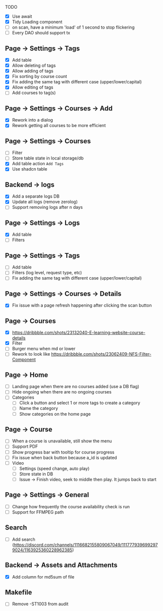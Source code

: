 TODO


- [x] Use await
- [x] Tidy Loading component
- [ ] on scan, have a minimum 'load' of 1 second to stop flickering
- [ ] Every DAO should support tx

## Page -> Settings -> Tags

- [x] Add table
- [x] Allow deleting of tags
- [x] Allow adding of tags
- [x] Fix sorting by course count
- [x] Fix adding the same tag with different case (upper/lower/capital)
- [x] Allow editing of tags
- [ ] Add courses to tag(s)

## Page -> Settings -> Courses -> Add

- [x] Rework into a dialog
- [x] Rework getting all courses to be more efficient

## Page -> Settings -> Courses

- [ ] Filter
- [ ] Store table state in local storage/db
- [x] Add table action `Add Tags`
- [x] Use shadcn table

## Backend -> logs

- [x] Add a separate logs DB
- [x] Update all logs (remove zerolog)
- [ ] Support removing logs after n days

## Page -> Settings -> Logs

- [x] Add table
- [ ] Filters

## Page -> Settings -> Tags

- [ ] Add table
- [ ] Filters (log level, request type, etc)
- [ ] Fix adding the same tag with different case (upper/lower/capital)

## Page -> Settings -> Courses -> Details

- [x] Fix issue with a page refresh happening after clicking the scan button

## Page -> Courses

- [x] https://dribbble.com/shots/23132040-E-learning-website-course-details
- [x] Filter
- [ ] Burger menu when md or lower
- [ ] Rework to look like https://dribbble.com/shots/23062409-NFS-Filter-Component

## Page -> Home

- [ ] Landing page when there are no courses added (use a DB flag)
- [ ] Hide ongoing when there are no ongoing courses
- [ ] Categories
  - [ ] Click a button and select 1 or more tags to create a category
  - [ ] Name the category
  - [ ] Show categories on the home page

## Page -> Course

- [ ] When a course is unavailable, still show the menu
- [ ] Support PDF
- [ ] Show progress bar with tooltip for course progress
- [ ] Fix issue when back button because a_id is updated
- [ ] Video
  -  [ ] Settings (speed change, auto play)
  -  [ ] Store state in DB
  -  [ ] Issue -> Finish video, seek to middle then play. It jumps back to start

## Page -> Settings -> General

- [ ] Change how frequently the course availability check is run
- [ ] Support for FFMPEG path

## Search

- [ ] Add search (https://discord.com/channels/1116682155809067049/1117779396992979024/1163925360228962385)

## Backend -> Assets and Attachments

- [x] Add column for md5sum of file

## Makefile 
- [ ] Remove -ST1003 from audit